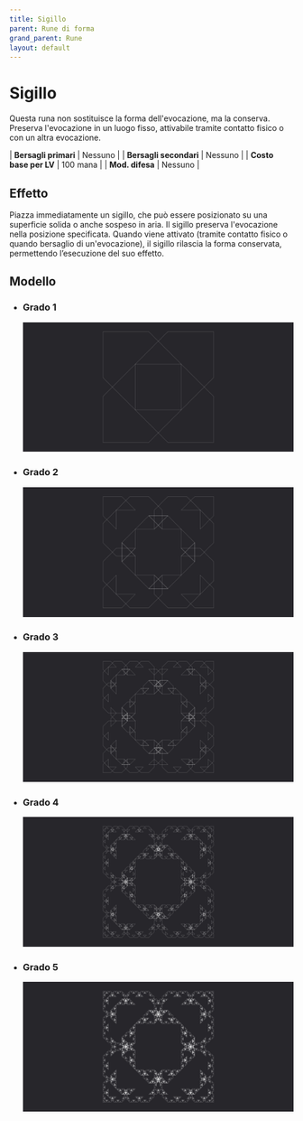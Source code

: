 ```yaml
---
title: Sigillo
parent: Rune di forma
grand_parent: Rune
layout: default
---
```


# **Sigillo**

Questa runa non sostituisce la forma dell'evocazione, ma la conserva.
Preserva l'evocazione in un luogo fisso, attivabile tramite contatto fisico o con un altra evocazione.

| **Bersagli primari**   | Nessuno                                   |
| **Bersagli secondari** | Nessuno                                   |
| **Costo base per LV**  | 100 mana                                  |
| **Mod. difesa**        | Nessuno                                   |

## Effetto
Piazza immediatamente un sigillo, che può essere posizionato su una superficie solida o anche sospeso in aria. Il sigillo preserva l'evocazione nella posizione specificata. Quando viene attivato (tramite contatto fisico o quando bersaglio di un'evocazione), il sigillo rilascia la forma conservata, permettendo l’esecuzione del suo effetto.

## Modello
- ### Grado 1<br>
  ![Grado 1](1.png "Grado 1")
- ### Grado 2<br>
  ![Grado 2](2.png "Grado 2")
- ### Grado 3<br>
  ![Grado 3](3.png "Grado 3")
- ### Grado 4<br>
  ![Grado 4](4.png "Grado 4")
- ### Grado 5<br>
  ![Grado 5](5.png "Grado 5")
